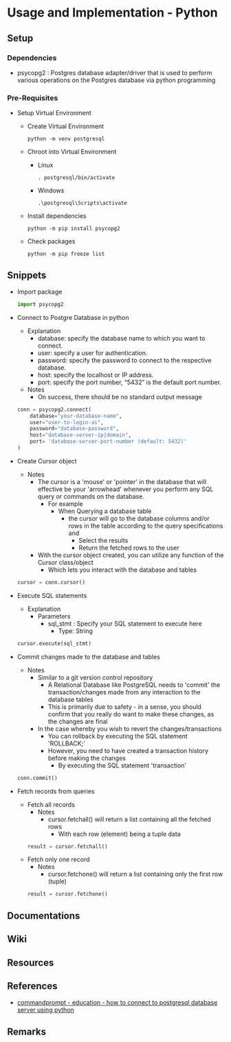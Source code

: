 # Usage and Implementation - Python

## Setup
### Dependencies
+ psycopg2 : Postgres database adapter/driver that is used to perform various operations on the Postgres database via python programming

### Pre-Requisites
- Setup Virtual Environment
    - Create Virtual Environment
        ```console
        python -m venv postgresql
        ```

    - Chroot into Virtual Environment
        - Linux
            ```console
            . postgresql/bin/activate
            ```
        - Windows
            ```console
            .\postgresql\Scripts\activate
            ```

    - Install dependencies
        ```console
        python -m pip install psycopg2
        ```

    - Check packages
        ```console
        python -m pip freeze list
        ```

## Snippets
- Import package
    ```python
    import psycopg2
    ```

- Connect to Postgre Database in python
    - Explanation
        + database: specify the database name to which you want to connect.
        + user: specify a user for authentication.
        + password: specify the password to connect to the respective database.
        + host: specify the localhost or IP address.
        + port: specify the port number, “5432” is the default port number.
    - Notes
        + On success, there should be no standard output message
    ```python
    conn = psycopg2.connect(
        database="your-database-name",
        user="user-to-login-as",
        password="database-password",
        host="database-server-ip|domain",
        port= 'database-server-port-number (default: 5432)'
    )
    ```

- Create Cursor object
    - Notes
        - The cursor is a 'mouse' or 'pointer' in the database that will effective be your 'arrowhead' whenever you perform any SQL query or commands on the database.
            - For example
                - When Querying a database table
                    - the cursor will go to the database columns and/or rows in the table according to the query specifications and
                        + Select the results
                        + Return the fetched rows to the user
        - With the cursor object created, you can utilize any function of the Cursor class/object
            + Which lets you interact with the database and tables
    ```python
    cursor = conn.cursor()
    ```

- Execute SQL statements
    - Explanation
        - Parameters
            - sql_stmt : Specify your SQL statement to execute here
                + Type: String
    ```python
    cursor.execute(sql_stmt)
    ```

- Commit changes made to the database and tables
    - Notes
        - Similar to a git version control repository
            + A Relational Database like PostgreSQL needs to 'commit' the transaction/changes made from any interaction to the database tables
            + This is primarily due to safety - in a sense, you should confirm that you really do want to make these changes, as the changes are final
        - In the case whereby you wish to revert the changes/transactions
            + You can rollback by executing the SQL statement 'ROLLBACK;'
            - However, you need to have created a transaction history before making the changes
                + By executing the SQL statement 'transaction'
    ```python
    conn.commit()
    ```

- Fetch records from queries
    - Fetch all records
        - Notes
            - cursor.fetchall() will return a list containing all the fetched rows
                + With each row (element) being a tuple data
        ```python
        result = cursor.fetchall()
        ```
    - Fetch only one record
        - Notes
            - cursor.fetchone() will return a list containing only the first row (tuple)
        ```python
        result = cursor.fetchone()
        ```

## Documentations

## Wiki

## Resources

## References
+ [commandprompt - education - how to connect to postgresql database server using python](https://www.commandprompt.com/education/how-to-connect-to-postgresql-database-server-using-python/)

## Remarks

